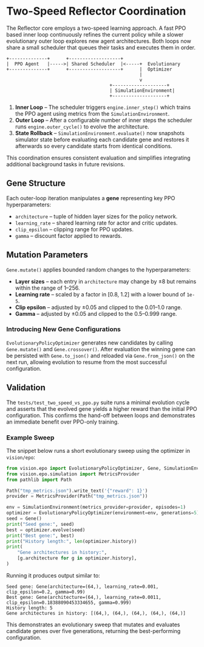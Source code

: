 # Two-Speed Reflector Coordination

The Reflector core employs a two-speed learning approach. A fast PPO based inner loop continuously refines the current policy while a slower evolutionary outer loop explores new agent architectures. Both loops now share a small scheduler that queues their tasks and executes them in order.

```
+--------------+      +-------------------+
|  PPO Agent   |----->| Shared Scheduler  |<-----+  Evolutionary
+--------------+      +-------------------+      |  Optimizer
                                                 |
                                                 v
                                      +--------------------+
                                      | SimulationEnvironment|
                                      +--------------------+
```

1. **Inner Loop** – The scheduler triggers `engine.inner_step()` which trains the PPO agent using metrics from the `SimulationEnvironment`.
2. **Outer Loop** – After a configurable number of inner steps the scheduler runs `engine.outer_cycle()` to evolve the architecture.
3. **State Rollback** – `SimulationEnvironment.evaluate()` now snapshots simulator state before evaluating each candidate gene and restores it afterwards so every candidate starts from identical conditions.

This coordination ensures consistent evaluation and simplifies integrating additional background tasks in future revisions.

## Gene Structure

Each outer-loop iteration manipulates a **gene** representing key PPO hyperparameters:

- `architecture` – tuple of hidden layer sizes for the policy network.
- `learning_rate` – shared learning rate for actor and critic updates.
- `clip_epsilon` – clipping range for PPO updates.
- `gamma` – discount factor applied to rewards.

## Mutation Parameters

`Gene.mutate()` applies bounded random changes to the hyperparameters:

- **Layer sizes** – each entry in `architecture` may change by ±8 but remains
  within the range of 1–256.
- **Learning rate** – scaled by a factor in [0.8, 1.2] with a lower bound of
  `1e-5`.
- **Clip epsilon** – adjusted by ±0.05 and clipped to the 0.01–1.0 range.
- **Gamma** – adjusted by ±0.05 and clipped to the 0.5–0.999 range.

### Introducing New Gene Configurations

`EvolutionaryPolicyOptimizer` generates new candidates by calling
`Gene.mutate()` and `Gene.crossover()`. After evaluation the winning gene can
be persisted with `Gene.to_json()` and reloaded via `Gene.from_json()` on the
next run, allowing evolution to resume from the most successful configuration.

## Validation

The `tests/test_two_speed_vs_ppo.py` suite runs a minimal evolution cycle and
asserts that the evolved gene yields a higher reward than the initial PPO
configuration. This confirms the hand-off between loops and demonstrates an
immediate benefit over PPO-only training.

### Example Sweep

The snippet below runs a short evolutionary sweep using the optimizer in
`vision/epo`:

```python
from vision.epo import EvolutionaryPolicyOptimizer, Gene, SimulationEnvironment
from vision.epo.simulation import MetricsProvider
from pathlib import Path

Path("tmp_metrics.json").write_text('{"reward": 1}')
provider = MetricsProvider(Path("tmp_metrics.json"))

env = SimulationEnvironment(metrics_provider=provider, episodes=1)
optimizer = EvolutionaryPolicyOptimizer(environment=env, generations=5)
seed = Gene()
print("Seed gene:", seed)
best = optimizer.evolve(seed)
print("Best gene:", best)
print("History length:", len(optimizer.history))
print(
    "Gene architectures in history:",
    [g.architecture for g in optimizer.history],
)
```

Running it produces output similar to:

```
Seed gene: Gene(architecture=(64,), learning_rate=0.001, clip_epsilon=0.2, gamma=0.99)
Best gene: Gene(architecture=(64,), learning_rate=0.0011, clip_epsilon=0.18388090453334655, gamma=0.999)
History length: 5
Gene architectures in history: [(64,), (64,), (64,), (64,), (64,)]
```

This demonstrates an evolutionary sweep that mutates and evaluates candidate
genes over five generations, returning the best-performing configuration.

